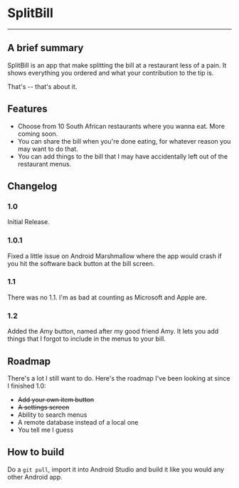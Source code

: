 # SplitBill

***

## A brief summary

SplitBill is an app that make splitting the bill at a restaurant less of 
a pain. It shows everything you ordered and what your contribution to 
the tip is.

That's -- that's about it.

## Features

* Choose from 10 South African restaurants where you wanna eat. More 
coming soon.
* You can share the bill when you're done eating, for whatever reason 
you may want to do that.
* You can add things to the bill that I may have accidentally left out 
of the restaurant menus.

## Changelog

### 1.0

Initial Release.

### 1.0.1

Fixed a little issue on Android Marshmallow where the app would crash if 
you hit the software back button at the bill screen.

### 1.1

There was no 1.1. I'm as bad at counting as Microsoft and Apple are.

### 1.2

Added the Amy button, named after my good friend Amy. It lets you add 
things that I forgot to include in the menus to your bill.

## Roadmap

There's a lot I still want to do. Here's the roadmap I've been looking 
at since I finished 1.0:

* ~~Add your own item button~~
* ~~A settings screen~~
* Ability to search menus
* A remote database instead of a local one
* You tell me I guess

## How to build

Do a `git pull`, import it into Android Studio and build it like you 
would any other Android app.
